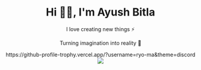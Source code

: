 <h1 align="center"> Hi 👋🏻, I'm Ayush Bitla </br> 
</h1>
<p align="center">I love creating new things ⚡</p>
<p align="center">Turning imagination into reality 🚀</p>
<p align="center">
https://github-profile-trophy.vercel.app/?username=ryo-ma&theme=discord
  <a href="https://visitcount.itsvg.in">
  <img src="https://visitcount.itsvg.in/api?id=Ayush-Bitla&label=Profile%20Views&color=0&icon=0&pretty=false" />
</a>
